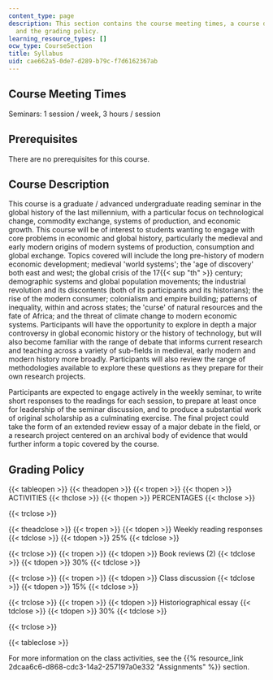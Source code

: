 ```yaml
---
content_type: page
description: This section contains the course meeting times, a course description,
  and the grading policy.
learning_resource_types: []
ocw_type: CourseSection
title: Syllabus
uid: cae662a5-0de7-d289-b79c-f7d6162367ab
---
```


Course Meeting Times
--------------------

Seminars: 1 session / week, 3 hours / session

Prerequisites
-------------

There are no prerequisites for this course.

Course Description
------------------

This course is a graduate / advanced undergraduate reading seminar in the global history of the last millennium, with a particular focus on technological change, commodity exchange, systems of production, and economic growth. This course will be of interest to students wanting to engage with core problems in economic and global history, particularly the medieval and early modern origins of modern systems of production, consumption and global exchange. Topics covered will include the long pre-history of modern economic development; medieval 'world systems'; the 'age of discovery' both east and west; the global crisis of the 17{{< sup "th" >}} century; demographic systems and global population movements; the industrial revolution and its discontents (both of its participants and its historians); the rise of the modern consumer; colonialism and empire building; patterns of inequality, within and across states; the 'curse' of natural resources and the fate of Africa; and the threat of climate change to modern economic systems. Participants will have the opportunity to explore in depth a major controversy in global economic history or the history of technology, but will also become familiar with the range of debate that informs current research and teaching across a variety of sub-fields in medieval, early modern and modern history more broadly. Participants will also review the range of methodologies available to explore these questions as they prepare for their own research projects.

Participants are expected to engage actively in the weekly seminar, to write short responses to the readings for each session, to prepare at least once for leadership of the seminar discussion, and to produce a substantial work of original scholarship as a culminating exercise. The final project could take the form of an extended review essay of a major debate in the field, or a research project centered on an archival body of evidence that would further inform a topic covered by the course.

Grading Policy
--------------

{{< tableopen >}}
{{< theadopen >}}
{{< tropen >}}
{{< thopen >}}
ACTIVITIES
{{< thclose >}}
{{< thopen >}}
PERCENTAGES
{{< thclose >}}

{{< trclose >}}

{{< theadclose >}}
{{< tropen >}}
{{< tdopen >}}
Weekly reading responses
{{< tdclose >}}
{{< tdopen >}}
25%
{{< tdclose >}}

{{< trclose >}}
{{< tropen >}}
{{< tdopen >}}
Book reviews (2)
{{< tdclose >}}
{{< tdopen >}}
30%
{{< tdclose >}}

{{< trclose >}}
{{< tropen >}}
{{< tdopen >}}
Class discussion
{{< tdclose >}}
{{< tdopen >}}
15%
{{< tdclose >}}

{{< trclose >}}
{{< tropen >}}
{{< tdopen >}}
Historiographical essay
{{< tdclose >}}
{{< tdopen >}}
30%
{{< tdclose >}}

{{< trclose >}}

{{< tableclose >}}

For more information on the class activities, see the {{% resource_link 2dcaa6c6-d868-cdc3-14a2-257197a0e332 "Assignments" %}} section.